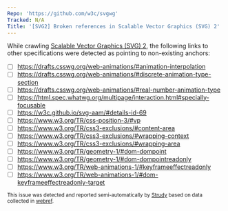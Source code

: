 ```yaml
---
Repo: 'https://github.com/w3c/svgwg'
Tracked: N/A
Title: '[SVG2] Broken references in Scalable Vector Graphics (SVG) 2'
---
```


While crawling [Scalable Vector Graphics (SVG) 2](https://svgwg.org/svg2-draft/), the following links to other specifications were detected as pointing to non-existing anchors:
* [ ] https://drafts.csswg.org/web-animations/#animation-interpolation
* [ ] https://drafts.csswg.org/web-animations/#discrete-animation-type-section
* [ ] https://drafts.csswg.org/web-animations/#real-number-animation-type
* [ ] https://html.spec.whatwg.org/multipage/interaction.html#specially-focusable
* [ ] https://w3c.github.io/svg-aam/#details-id-69
* [ ] https://www.w3.org/TR/css-position-3/#vp
* [ ] https://www.w3.org/TR/css3-exclusions/#content-area
* [ ] https://www.w3.org/TR/css3-exclusions/#wrapping-context
* [ ] https://www.w3.org/TR/css3-exclusions/#wrapping-area
* [ ] https://www.w3.org/TR/geometry-1/#dom-dompoint
* [ ] https://www.w3.org/TR/geometry-1/#dom-dompointreadonly
* [ ] https://www.w3.org/TR/web-animations-1/#keyframeeffectreadonly
* [ ] https://www.w3.org/TR/web-animations-1/#dom-keyframeeffectreadonly-target

<sub>This issue was detected and reported semi-automatically by [Strudy](https://github.com/w3c/strudy/) based on data collected in [webref](https://github.com/w3c/webref/).</sub>
